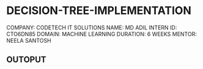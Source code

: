 # DECISION-TREE-IMPLEMENTATION
COMPANY: CODETECH IT SOLUTIONS
NAME: MD ADIL
INTERN ID: CTO6DN85
DOMAIN: MACHINE LEARNING
DURATION: 6 WEEKS
MENTOR: NEELA SANTOSH


## OUTOPUT

